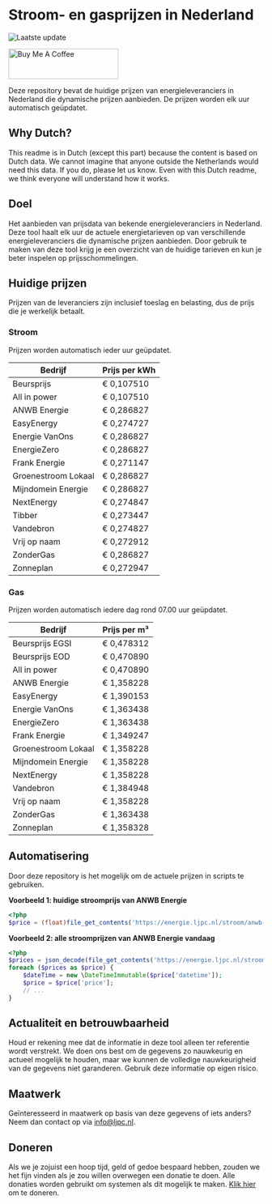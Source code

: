 # Stroom- en gasprijzen in Nederland

![Laatste update](https://img.shields.io/badge/laatste%20update-2025--01--19%2013%3A00%20CET-brightgreen)

<a href="https://www.buymeacoffee.com/Lars-" target="_blank"><img src="https://cdn.buymeacoffee.com/buttons/v2/default-orange.png" alt="Buy Me A Coffee" height="60" style="height: 60px !important;width: 217px !important;" ></a>

Deze repository bevat de huidige prijzen van energieleveranciers in Nederland die dynamische prijzen aanbieden. De prijzen worden elk uur automatisch geüpdatet.

## Why Dutch?

This readme is in Dutch (except this part) because the content is based on Dutch data. We cannot imagine that anyone outside the Netherlands would need this data. If you do, please let us know. Even with this Dutch readme, we think
everyone will understand how it works.

## Doel

Het aanbieden van prijsdata van bekende energieleveranciers in Nederland. Deze tool haalt elk uur de actuele energietarieven op van verschillende energieleveranciers die dynamische prijzen aanbieden. Door gebruik te maken van deze tool
krijg je een overzicht van de huidige tarieven en kun je beter inspelen op prijsschommelingen.

## Huidige prijzen

Prijzen van de leveranciers zijn inclusief toeslag en belasting, dus de prijs die je werkelijk betaalt.

### Stroom

Prijzen worden automatisch ieder uur geüpdatet.

 Bedrijf | Prijs per kWh 
---------|---------------
Beursprijs | € 0,107510
All in power | € 0,107510
ANWB Energie | € 0,286827
EasyEnergy | € 0,274727
Energie VanOns | € 0,286827
EnergieZero | € 0,286827
Frank Energie | € 0,271147
Groenestroom Lokaal | € 0,286827
Mijndomein Energie | € 0,286827
NextEnergy | € 0,274847
Tibber | € 0,273447
Vandebron | € 0,274827
Vrij op naam | € 0,272912
ZonderGas | € 0,286827
Zonneplan | € 0,272947


### Gas

Prijzen worden automatisch iedere dag rond 07.00 uur geüpdatet.

 Bedrijf | Prijs per m³ 
---------|--------------
Beursprijs EGSI | € 0,478312
Beursprijs EOD | € 0,470890
All in power | € 0,470890
ANWB Energie | € 1,358228
EasyEnergy | € 1,390153
Energie VanOns | € 1,363438
EnergieZero | € 1,363438
Frank Energie | € 1,349247
Groenestroom Lokaal | € 1,358228
Mijndomein Energie | € 1,358228
NextEnergy | € 1,358228
Vandebron | € 1,384948
Vrij op naam | € 1,358228
ZonderGas | € 1,363438
Zonneplan | € 1,358328


## Automatisering

Door deze repository is het mogelijk om de actuele prijzen in scripts te gebruiken.

**Voorbeeld 1: huidige stroomprijs van ANWB Energie**

```php
<?php
$price = (float)file_get_contents('https://energie.ljpc.nl/stroom/anwb-energie-nu.txt');

```

**Voorbeeld 2: alle stroomprijzen van ANWB Energie vandaag**

```php
<?php
$prices = json_decode(file_get_contents('https://energie.ljpc.nl/stroom/all-in-power-vandaag.json'),true);
foreach ($prices as $price) {
    $dateTime = new \DateTimeImmutable($price['datetime']);
    $price = $price['price'];
    // ...
}
```

## Actualiteit en betrouwbaarheid

Houd er rekening mee dat de informatie in deze tool alleen ter referentie wordt verstrekt. We doen ons best om de gegevens zo nauwkeurig en actueel mogelijk te houden, maar we kunnen de volledige nauwkeurigheid van de gegevens niet
garanderen. Gebruik deze informatie op eigen risico.

## Maatwerk

Geïnteresseerd in maatwerk op basis van deze gegevens of iets anders? Neem dan contact op
via [info@ljpc.nl](mailto:info@ljpc.nl?subject=Energie%20prijzen).

## Doneren

Als we je zojuist een hoop tijd, geld of gedoe bespaard hebben, zouden we het fijn vinden als je zou willen overwegen een
donatie te doen. Alle donaties worden gebruikt om systemen als dit mogelijk te
maken. [Klik hier](https://www.buymeacoffee.com/Lars-) om te doneren.
